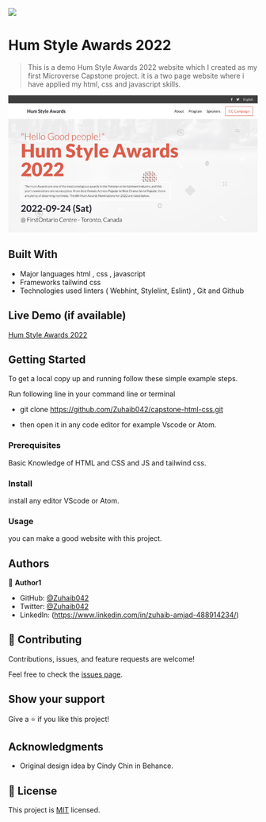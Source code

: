 ![](https://img.shields.io/badge/Microverse-blueviolet)

# Hum Style Awards 2022

> This is a demo Hum Style Awards 2022 website which I created as my first Microverse Capstone project. it is a two page website where i have applied my html, css and javascript skills.

![Hum Style Awards 2022](images/capstone.png)

## Built With

- Major languages
  html ,
  css ,
  javascript
- Frameworks
  tailwind css
- Technologies used
  linters ( Webhint, Stylelint, Eslint) ,
  Git and Github

## Live Demo (if available)

[Hum Style Awards 2022](https://zuhaib042.github.io/capstone-html-css/)

## Getting Started


To get a local copy up and running follow these simple example steps.

Run following line in your command line or terminal

- git clone https://github.com/Zuhaib042/capstone-html-css.git

- then open it in any code editor for example Vscode or Atom.

### Prerequisites

Basic Knowledge of HTML and CSS and JS and tailwind css.

### Install

install any editor VScode or Atom.

### Usage

you can make a good website with this project.

## Authors

👤 **Author1**

- GitHub: [@Zuhaib042](https://github.com/Zuhaib042)
- Twitter: [@Zuhaib042](https://twitter.com/Zuhaib042)
- LinkedIn: (https://www.linkedin.com/in/zuhaib-amjad-488914234/)

## 🤝 Contributing

Contributions, issues, and feature requests are welcome!

Feel free to check the [issues page](../../issues/).

## Show your support

Give a ⭐️ if you like this project!

## Acknowledgments

- Original design idea by Cindy Chin in Behance.

## 📝 License

This project is [MIT](./LICENSE) licensed.
